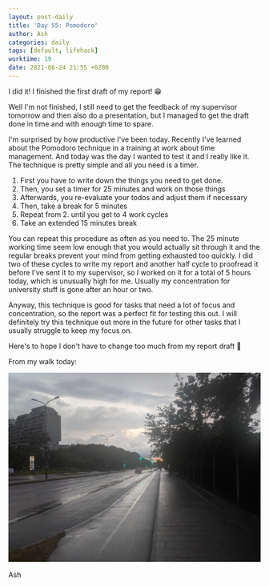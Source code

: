 ```yaml
---
layout: post-daily
title: 'Day 55: Pomodoro'
author: Ash
categories: daily
tags: [default, lifehack]
worktime: 19
date: 2021-06-24 21:55 +0200
---
```

I did it! I finished the first draft of my report! 😁

Well I'm not finished, I still need to get the feedback of my supervisor tomorrow and then also do a presentation, but I managed to get the draft done in time and with enough time to spare. 

I'm surprised by how productive I've been today. Recently I've learned about the Pomodoro technique in a training at work about time management. And today was the day I wanted to test it and I really like it. The technique is pretty simple and all you need is a timer. 

1. First you have to write down the things you need to get done. 
1. Then, you set a timer for 25 minutes and work on those things
1. Afterwards, you re-evaluate your todos and adjust them if necessary
1. Then, take a break for 5 minutes
1. Repeat from 2. until you get to 4 work cycles
1. Take an extended 15 minutes break

You can repeat this procedure as often as you need to. The 25 minute working time seem low enough that you would actually sit through it and the regular breaks prevent your mind from getting exhausted too quickly. I did two of these cycles to write my report and another half cycle to proofread it before I've sent it to my supervisor, so I worked on it for a total of 5 hours today, which is unusually high for me. Usually my concentration for university stuff is gone after an hour or two.

Anyway, this technique is good for tasks that need a lot of focus and concentration, so the report was a perfect fit for testing this out. I will definitely try this technique out more in the future for other tasks that I usually struggle to keep my focus on.

Here's to hope I don't have to change too much from my report draft 😬

From my walk today:

![rainy](/assets/res/daily/day-55-rainy.jpg)

Ash
